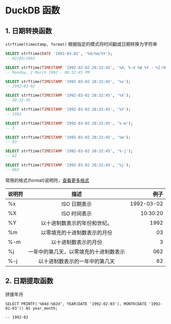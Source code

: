# DuckDB 函数
## 1. 日期转换函数
`strftime(timestamp, format)` 根据指定的模式将时间戳或日期转换为字符串

```sql
SELECT strftime(DATE '1992-03-02', '%d/%m/%Y');
-- 02/03/1992

SELECT strftime(TIMESTAMP '1992-03-02 20:32:45', '%A, %-d %B %Y - %I:%M:%S %p');
-- Monday, 2 March 1992 - 08:32:45 PM

SELECT strftime(TIMESTAMP '1992-03-02 20:32:45', '%x');
-- 1992-03-02

SELECT strftime(TIMESTAMP '1992-03-02 20:32:45', '%X');
-- 20:32:45

SELECT strftime(TIMESTAMP '1992-03-02 20:32:45', '%Y');
-- 1992

SELECT strftime(TIMESTAMP '1992-03-02 20:32:45', '%-m');
-- 3

SELECT strftime(TIMESTAMP '1992-03-02 20:32:45', '%m');
-- 03

SELECT strftime(TIMESTAMP '1992-03-02 20:32:45', '%-j');
-- 62

SELECT strftime(TIMESTAMP '1992-03-02 20:32:45', '%j');
-- 062
```
常用的格式(format)说明符，[查看更多格式](https://duckdb.org/docs/sql/functions/dateformat)

| 说明符        |      描述                              |  例子      |
| ------------- | :------------------------------------: | ---------: |
| %x            | ISO 日期表示                           | 1992-03-02 |
| %X            | ISO 时间表示                           | 10:30:20   |
| %Y            | 以十进制数表示的年份和世纪。           | 1992       |
| %m            | 以零填充的十进制数表示的月份           | 03         |
| %-m           | 以十进制数表示的月份                   | 3          |
| %j            | 一年中的第几天，以零填充的十进制数表示 | 062        |
| %-j           | 以十进制数表示的一年中的第几天         | 62         |

## 2. 日期提取函数

拼接年月
```mysql
SELECT PRINTF('%04d-%02d', YEAR(DATE '1992-02-03'), MONTH(DATE '1992-02-03')) AS year_month;

-- 1992-02
```
